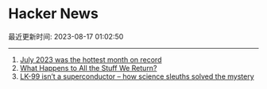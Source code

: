 # Hacker News

最近更新时间: 2023-08-17 01:02:50

--- 
1. [July 2023 was the hottest month on record](https://twitter.com/nasa/status/1691106509319806977?s=46&t=H_jBB1XRvGbGkpJRBZAq5Q) 
2. [What Happens to All the Stuff We Return?](https://www.newyorker.com/magazine/2023/08/21/the-hidden-cost-of-free-returns) 
3. [LK-99 isn’t a superconductor – how science sleuths solved the mystery](https://www.nature.com/articles/d41586-023-02585-7) 
